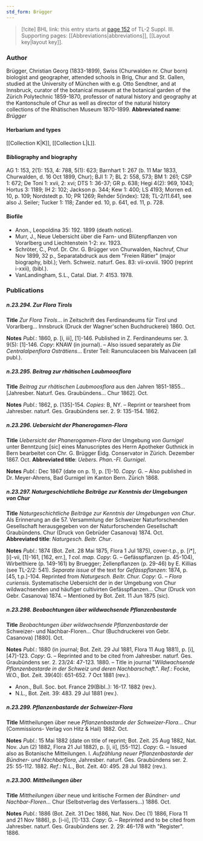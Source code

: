 ```yaml
---
std_form: Brügger
---
```


> [!cite] BHL link: this entry starts at [page 152](https://www.biodiversitylibrary.org/page/33266459) of TL-2 Suppl. III.
> Supporting pages: [[Abbreviations|abbreviations]], [[Layout key|layout key]].

### Author

Brügger, Christian Georg (1833-1899), Swiss (Churwalden nr. Chur born) biologist and geographer, attended schools in Brig, Chur and St. Gallen, studied at the University of München with e.g. Otto Sendtner, and at Innsbruck, curator of the botanical museum at the botanical garden of the Zürich Polytechnic 1859-1870, professor of natural history and geography at the Kantonschule of Chur as well as director of the natural history collections of the Rhätischen Museum 1870-1899. 
**Abbreviated name**: *Brügger*

#### Herbarium and types

[[Collection K|K]], [[Collection L|L]].

#### Bibliography and biography

AG 1: 153, 2(1): 153, 4: 788, 5(1): 623; Barnhart 1: 267 (b. 11 Mar 1833, Churwalden, d. 16 Oct 1899, Chur); BJI 1: 7; BL 2: 558, 573; BM 1: 261; CSP 1: 672; De Toni 1: xvii, 2: xvi; DTS 1: 36-37; GR p. 638; Hegi 4(2): 969, 1043; Hortus 3: 1189; IH 2: 102; Jackson p. 344; Kew 1: 400; LS 4193; Morren ed. 10, p. 109; Nordstedt p. 10; PR 1269; Rehder 5(index): 128; TL-2/11.641, see also J. Seiler; Tucker 1: 118; Zander ed. 10, p. 641, ed. 11, p. 728.

#### Biofile

- Anon., Leopoldina 35: 192. 1899 (death notice).
- Murr, J., Neue Uebersicht über die Farn- und Blütenpflanzen von Vorarlberg und Liechtenstein 1-2: xv. 1923.
- Schröter, C., Prof. Dr. Chr. G. Brügger von Churwalden, Nachruf, Chur Nov 1899, 32 p., Separatabdruck aus dem "Freien Rätier" (major biography, bibl.); Verh. Schweiz. naturf. Ges. 83: vii-xxviii. 1900 (reprint i-xxii), (bibl.).
- VanLandingham, S.L., Catal. Diat. 7: 4153. 1978.

### Publications

##### n.23.294. Zur Flora Tirols

**Title**
*Zur Flora Tirols*... in Zeitschrift des Ferdinandeums für Tirol und Vorarlberg... Innsbruck (Druck der Wagner'schen Buchdruckerei) 1860. Oct.

**Notes**
*Publ*.: 1860, p. \[i, iii\], \[1\]-146. Published in Z. Ferdinandeums ser. 3. 9(5): \[1\]-146. *Copy*: KNAW (in journal). – Also issued separately as *Die Centralalpenflora Osträtiens*... Erster Teil: Ranunculaceen bis Malvaceen (all publ.).

##### n.23.295. Beitrag zur rhätischen Laubmoosflora

**Title**
*Beitrag zur rhätischen Laubmoosflora* aus den Jahren 1851-1855... \[Jahresber. Naturf. Ges. Graubündens... Chur 1862\]. Oct.

**Notes**
*Publ*.: 1862, p. \[135\]-154. *Copies*: B, NY. – Reprint or tearsheet from Jahresber. naturf. Ges. Graubündens ser. 2. 9: 135-154. 1862.

##### n.23.296. Uebersicht der Phanerogamen-Flora

**Title**
*Uebersicht der Phanerogamen-Flora* der Umgebung *von Gurnigel* unter Benntzung \[sic\] eines Manuscriptes des Herrn Apotheker Guthnick in Bern bearbeitet con Chr. G. Brügger Eidg. Conservator in Zürich. Dezember 1867. Oct.
**Abbreviated title**: *Uebers. Phan.-Fl. Gurnigel*.

**Notes**
*Publ*.: Dec 1867 (date on p. 1), p. \[1\]-10. *Copy*: G. – Also published in Dr. Meyer-Ahrens, Bad Gurnigel im Kanton Bern. Zürich 1868.

##### n.23.297. Naturgeschichtliche Beiträge zur Kenntnis der Umgebungen von Chur

**Title**
*Naturgeschichtliche Beiträge zur Kenntnis der Umgebungen von Chur*. Als Erinnerung an die 57. Versammlung der Schweizer Naturforschenden Gesellschaft herausgegeben von der Naturforschenden Gesellschaft Graubündens. Chur (Druck von Gebrüder Casanova) 1874. Oct.
**Abbreviated title**: *Naturgesch. Beitr. Chur*.

**Notes**
*Publ*.: 1874 (Bot. Zeit. 28 Mai 1875, Flora 1 Jul 1875), cover-t.p., p. \[i\*\], \[i\]-vii, \[1\]-161, \[162, err.\], *1 col. map.* *Copy*: G. – Gefässpflanzen (p. 45-104), Wirbelthiere (p. 149-161) by Bruegger; Zellenpflanzen (p. 29-46) by E. Killias (see TL-2/2: 541).
*Separate issue* of the text for *Gefässpflanzen*: 1874, p. \[45, t.p.\]-104. Reprinted from *Naturgesch. Beitr. Chur. Copy*: G. – *Flora curiensis*. Systematische Uebersicht der in der Umgebung von Chur wildwachsenden und häufiger cultivirten Gefässpflanzen... Chur (Druck von Gebr. Casanova) 1874. – Mentioned by Bot. Zeit. 11 Jun 1875 (sic).

##### n.23.298. Beobachtungen über wildwachsende Pflanzenbastarde

**Title**
*Beobachtungen über wildwachsende Pflanzenbastarde* der Schweizer- und Nachbar-Floren... Chur (Buchdruckerei von Gebr. Casanova) \[1880\]. Oct.

**Notes**
*Publ*.: 1880 (in journal; Bot. Zeit. 29 Jul 1881, Flora 11 Aug 1881), p. \[i\], \[47\]-123. *Copy*: G. – Reprinted and to be cited from Jahresber. naturf. Ges. Graubündens ser. 2. 23/24: 47-123. 1880. – Title in journal "*Wildwachsende Pflanzenbastarde in der Schweiz und deren Nachbarschaft*.".
*Ref*.: Focke, W.O., Bot. Zeit. 39(40): 651-652. 7 Oct 1881 (rev.).
- Anon., Bull. Soc. bot. France 29(Bibl..): 16-17. 1882 (rev.).
- N.L., Bot. Zeit. 39: 483. 29 Jul 1881 (rev.).

##### n.23.299. Pflanzenbastarde der Schweizer-Flora

**Title**
Mittheilungen über neue *Pflanzenbastarde der Schweizer-Flora*... Chur (Commissions- Verlag von Hitz & Hail) 1882. Oct.

**Notes**
*Publ*.: 15 Mai 1882 (date on title of reprint; Bot. Zeit. 25 Aug 1882, Nat. Nov. Jun (2) 1882, Flora 21 Jul 1882), p. \[i, ii\], \[55-112\]. *Copy*: G. – Issued also as Botanische Mitteilungen. I. *Aufzählung neuer Pflanzenbastarde der Bündner- und Nachbarflora*, Jahresber. naturf. Ges. Graubündens ser. 2. 25: 55-112. 1882.
*Ref*.: N.L., Bot. Zeit. 40: 495. 28 Jul 1882 (rev.).

##### n.23.300. Mittheilungen über

**Title**
*Mittheilungen über* neue und kritische Formen der *Bündner- und Nachbar-Floren*... Chur (Selbstverlag des Verfassers...) 1886. Oct.

**Notes**
*Publ*.: 1886 (Bot. Zeit. 31 Dec 1886, Nat. Nov. Dec (1) 1886, Flora 11 and 21 Nov 1886), p. \[i-ii\], \[1\]-133. *Copy*: G. – Reprinted and to be cited from Jahresber. naturf. Ges. Graubündens ser. 2. 29: 46-178 with "Register". 1886.

